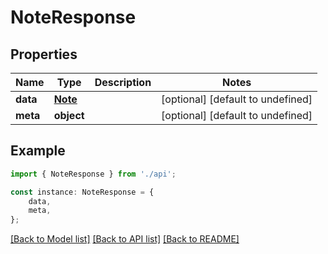 # NoteResponse


## Properties

Name | Type | Description | Notes
------------ | ------------- | ------------- | -------------
**data** | [**Note**](Note.md) |  | [optional] [default to undefined]
**meta** | **object** |  | [optional] [default to undefined]

## Example

```typescript
import { NoteResponse } from './api';

const instance: NoteResponse = {
    data,
    meta,
};
```

[[Back to Model list]](../README.md#documentation-for-models) [[Back to API list]](../README.md#documentation-for-api-endpoints) [[Back to README]](../README.md)
